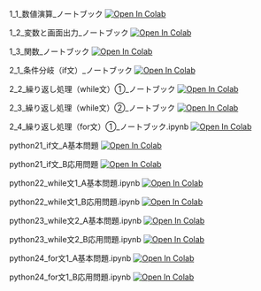 1_1_数値演算_ノートブック
[![Open In Colab](https://colab.research.google.com/assets/colab-badge.svg)](https://colab.research.google.com/github/kakik0u/JOHO/blob/main/1_1_数値演算_ノートブック.ipynb)

1_2_変数と画面出力_ノートブック
[![Open In Colab](https://colab.research.google.com/assets/colab-badge.svg)](https://colab.research.google.com/github/kakik0u/JOHO/blob/main/1_2_変数と画面出力_ノートブック.ipynb)

1_3_関数_ノートブック
[![Open In Colab](https://colab.research.google.com/assets/colab-badge.svg)](https://colab.research.google.com/github/kakik0u/JOHO/blob/main/1_3_関数_ノートブック.ipynb)

2_1_条件分岐（if文）_ノートブック
[![Open In Colab](https://colab.research.google.com/assets/colab-badge.svg)](https://colab.research.google.com/github/kakik0u/JOHO/blob/main/2_1_条件分岐（if文）_ノートブック.ipynb)

2_2_繰り返し処理（while文）①_ノートブック
[![Open In Colab](https://colab.research.google.com/assets/colab-badge.svg)](https://colab.research.google.com/github/kakik0u/JOHO/blob/main/2_2_繰り返し処理（while文）①_ノートブック.ipynb)

2_3_繰り返し処理（while文）②_ノートブック
[![Open In Colab](https://colab.research.google.com/assets/colab-badge.svg)](https://colab.research.google.com/github/kakik0u/JOHO/blob/main/2_3_繰り返し処理（while文）②_ノートブック.ipynb)

2_4_繰り返し処理（for文）①_ノートブック.ipynb
[![Open In Colab](https://colab.research.google.com/assets/colab-badge.svg)](https://colab.research.google.com/github/kakik0u/JOHO/blob/main/2_4_繰り返し処理（for文）①_ノートブック.ipynb)

python21_if文_A基本問題
[![Open In Colab](https://colab.research.google.com/assets/colab-badge.svg)](https://colab.research.google.com/github/kakik0u/JOHO/blob/main/python21_if文_A基本問題.ipynb)

python21_if文_B応用問題
[![Open In Colab](https://colab.research.google.com/assets/colab-badge.svg)](https://colab.research.google.com/github/kakik0u/JOHO/blob/main/python21_if文_B応用問題.ipynb)

python22_while文1_A基本問題.ipynb
[![Open In Colab](https://colab.research.google.com/assets/colab-badge.svg)](https://colab.research.google.com/github/kakik0u/JOHO/blob/main/python22_while文1_A基本問題.ipynb)

python22_while文1_B応用問題.ipynb
[![Open In Colab](https://colab.research.google.com/assets/colab-badge.svg)](https://colab.research.google.com/github/kakik0u/JOHO/blob/main/python22_while文1_B応用問題.ipynb)

python23_while文2_A基本問題.ipynb
[![Open In Colab](https://colab.research.google.com/assets/colab-badge.svg)](https://colab.research.google.com/github/kakik0u/JOHO/blob/main/python23_while文2_A基本問題.ipynb)

python23_while文2_B応用問題.ipynb
[![Open In Colab](https://colab.research.google.com/assets/colab-badge.svg)](https://colab.research.google.com/github/kakik0u/JOHO/blob/main/python23_while文2_B応用問題.ipynb)

python24_for文1_A基本問題.ipynb
[![Open In Colab](https://colab.research.google.com/assets/colab-badge.svg)](https://colab.research.google.com/github/kakik0u/JOHO/blob/main/python24_for文1_A基本問題.ipynb)

python24_for文1_B応用問題.ipynb
[![Open In Colab](https://colab.research.google.com/assets/colab-badge.svg)](https://colab.research.google.com/github/kakik0u/JOHO/blob/main/python24_for文1_B応用問題.ipynb)
